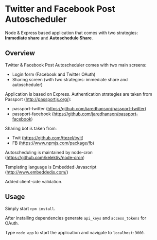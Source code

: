 # Twitter and Facebook Post Autoscheduler

Node & Express based application that comes with two strategies: **Immediate share** and **Autoschedule Share**.

## Overview

Twitter & Facebook Post Autoscheduler comes with two main screens:

* Login form (Facebook and Twitter OAuth)
* Sharing screen (with two strategies: immediate share and autoscheduler)

Application is based on Express. Authentication strategies are taken from Passport (http://passportjs.org/):

* passport-twitter (https://github.com/jaredhanson/passport-twitter)
* passport-facebook (https://github.com/jaredhanson/passport-facebook)

Sharing bot is taken from:

* Twit (https://github.com/ttezel/twit)
* FB (https://www.npmjs.com/package/fb)

Autoscheduling is maintained by node-cron (https://github.com/kelektiv/node-cron)

Templating language is Embedded Javascript (http://www.embeddedjs.com/)

Added client-side validation.

## Usage

Simply start `npm install`. 

After installing dependencies generate `api_keys` and `access_tokens` for OAuth.

Type `node app` to start the application and navigate to `localhost:3000`.
